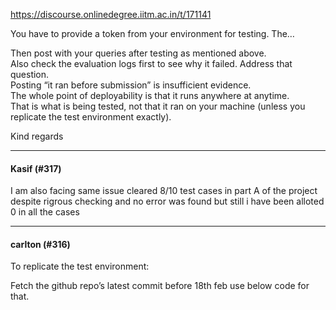 https://discourse.onlinedegree.iitm.ac.in/t/171141

You have to provide a token from your environment for testing. 
The…
  </blockquote>
</aside>
<p>Then post with your queries after testing as mentioned above.<br/>
Also check the evaluation logs first to see why it failed. Address that question.<br/>
Posting “it ran before submission” is insufficient evidence.<br/>
The whole point of deployability is that it runs anywhere at anytime.<br/>
That is what is being tested, not that it ran on your machine (unless you replicate the test environment exactly).</p>
<p>Kind regards</p><hr>

<h4>Kasif (#317)</h4>
<p>I am also facing same issue cleared 8/10 test cases in part A of the project despite rigrous checking and no error was found  but still i have been alloted 0 in all the cases</p><hr>

<h4>carlton (#316)</h4>
<p>To replicate the test environment:</p>
<p>Fetch the github repo’s latest commit before 18th feb use below code for that.